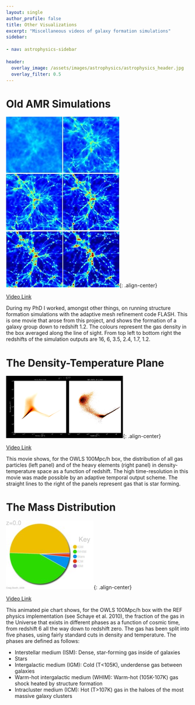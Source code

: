 ```yaml
---
layout: single
author_profile: false
title: Other Visualizations
excerpt: "Miscellaneous videos of galaxy formation simulations"
sidebar:

- nav: astrophysics-sidebar

header:
  overlay_image: /assets/images/astrophysics/astrophysics_header.jpg
  overlay_filter: 0.5
---
```


# Old AMR Simulations

![Frame from AMR gas simulation](/assets/images/astrophysics/other-movies/amr_frames.jpg){: .align-center}

[Video Link](/assets/videos/astrophysics/other-movies/amr_frames.avi)

During my PhD I worked, amongst other things, on running structure formation simulations with the adaptive mesh refinement code FLASH. This is one movie that arose from this project, and shows the formation of a galaxy group down to redshift 1.2. The colours represent the gas density in the box averaged along the line of sight. From top left to bottom right the redshifts of the simulation outputs are 16, 6, 3.5, 2.4, 1.7, 1.2.

# The Density-Temperature Plane

![Frame from Density-Temperature Plot Movie](/assets/images/astrophysics/other-movies/rhot.png){: .align-center}

[Video Link](/assets/videos/astrophysics/other-movies/rhot.avi)

This movie shows, for the OWLS 100Mpc/h box, the distribution of all gas particles (left panel) and of the heavy elements (right panel) in density-temperature space as a function of redshift. The high time-resolution in this movie was made possible by an adaptive temporal output scheme. The straight lines to the right of the panels represent gas that is star forming.

# The Mass Distribution

![Frame from Gas Phase Pie Chart](/assets/images/astrophysics/other-movies/mass_distribution.jpg){: .align-center}

[Video Link](/assets/videos/astrophysics/other-movies/mass_distribution.avi)

This animated pie chart shows, for the OWLS 100Mpc/h box with the REF physics implementation (see Schaye et al. 2010), the fraction of the gas in the Universe that exists in different phases as a function of cosmic time, from redshift 6 all the way down to redshift zero. The gas has been split into five phases, using fairly standard cuts in density and temperature. The phases are defined as follows:

- Interstellar medium (ISM): Dense, star-forming gas inside of galaxies
- Stars
- Intergalactic medium (IGM): Cold (T<105K), underdense gas between galaxies
- Warm-hot intergalactic medium (WHIM): Warm-hot (105K-107K) gas shock heated by structure formation
- Intracluster medium (ICM): Hot (T>107K) gas in the haloes of the most massive galaxy clusters
